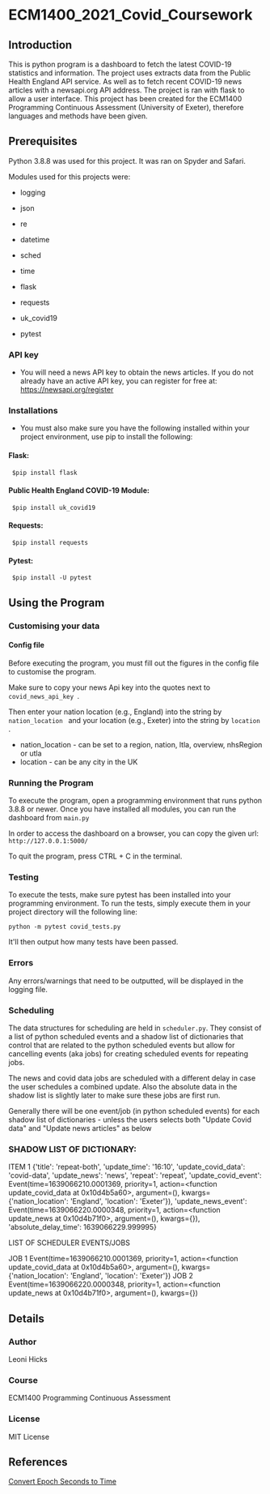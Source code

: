 # ECM1400_2021_Covid_Coursework

## Introduction
This is python program is a dashboard to fetch the latest COVID-19 statistics and information. The project uses extracts data from the Public Health England API service. As well as to fetch recent COVID-19 news articles with a newsapi.org API address. The project is ran with flask to allow a user interface. This project has been created for the ECM1400 Programming Continuous Assessment (University of Exeter), therefore languages and methods have been given.

## Prerequisites
Python 3.8.8 was used for this project. It was ran on Spyder and Safari. 

Modules used for this projects were:

- logging
- json
- re
- datetime
- sched
- time

- flask
- requests
- uk_covid19
- pytest

### API key
- You will need a news API key to obtain the news articles. If you do not already have an active API key, you can register for free at: https://newsapi.org/register

### Installations
- You must also make sure you have the following installed within your project environment, use pip to install the following:

#### Flask:

` $pip install flask`

#### Public Health England COVID-19 Module:

` $pip install uk_covid19`

#### Requests:
` $pip install requests`

#### Pytest:
` $pip install -U pytest`


## Using the Program

### Customising your data

#### Config file

Before executing the program, you must fill out the figures in the config file to customise the program.

Make sure to copy your news Api key into the quotes next to `covid_news_api_key `. 

Then enter your nation location (e.g., England) into the string by `nation_location ` and your location (e.g., Exeter) into the string by `location `. 

- nation_location - can be set to a region, nation, ltla, overview, nhsRegion or utla
- location - can be any city in the UK

### Running the Program

To execute the program, open a programming environment that runs python 3.8.8 or newer. Once you have  installed all modules, you can run the dashboard from `main.py`

In order to access the dashboard on a browser, you can copy the given url: 
`http://127.0.0.1:5000/`

To quit the program, press CTRL + C in the terminal. 

### Testing

To execute the tests, make sure pytest has been installed into your programming environment. To run the tests, simply execute them in your project directory will the following line:

`python -m pytest covid_tests.py `

It'll then output how many tests have been passed. 

### Errors 

Any errors/warnings that need to be outputted, will be displayed in the logging file. 

### Scheduling

The data structures for scheduling are held in `scheduler.py`. They consist of a list of python scheduled events and a shadow list of dictionaries that control that are related to the python scheduled events but allow for cancelling events (aka jobs) for creating scheduled events for repeating jobs.

The news and covid data jobs are scheduled with a different delay in case the user schedules a combined update. Also the absolute data in the shadow list is slightly later to make sure these jobs are first run.

Generally there will be one event/job (in python scheduled events) for each shadow list of dictionaries - unless the users selects both "Update Covid data" and "Update news articles" as below

### SHADOW LIST OF DICTIONARY:

ITEM  1   {'title': 'repeat-both', 'update_time': '16:10', 'update_covid_data': 'covid-data', 'update_news': 'news', 'repeat': 'repeat', 'update_covid_event': Event(time=1639066210.0001369, priority=1, action=<function update_covid_data at 0x10d4b5a60>, argument=(), kwargs={'nation_location': 'England', 'location': 'Exeter'}), 'update_news_event': Event(time=1639066220.0000348, priority=1, action=<function update_news at 0x10d4b71f0>, argument=(), kwargs={}), 'absolute_delay_time': 1639066229.999995}

LIST OF SCHEDULER EVENTS/JOBS

JOB  1   Event(time=1639066210.0001369, priority=1, action=<function update_covid_data at 0x10d4b5a60>, argument=(), kwargs={'nation_location': 'England', 'location': 'Exeter'})
JOB  2   Event(time=1639066220.0000348, priority=1, action=<function update_news at 0x10d4b71f0>, argument=(), kwargs={})

## Details
### Author 
Leoni Hicks

### Course
ECM1400 Programming Continuous Assessment

### License
MIT License

## References

[Convert Epoch Seconds to Time](https://www.epochconverter.com/)
